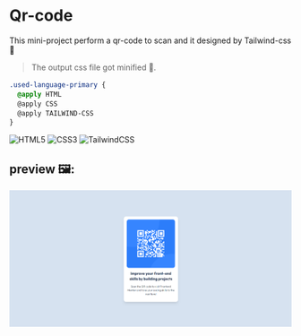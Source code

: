 # Qr-code
This mini-project perform a qr-code to scan and it designed by Tailwind-css 🍃
>The output css file got minified 🤏.
```css
.used-language-primary {
  @apply HTML
  @apply CSS
  @apply TAILWIND-CSS
}
```
![HTML5](https://img.shields.io/badge/html5-%23E34F26.svg?style=for-the-badge&logo=html5&logoColor=white)
![CSS3](https://img.shields.io/badge/css3-%231572B6.svg?style=for-the-badge&logo=css3&logoColor=white)
![TailwindCSS](https://img.shields.io/badge/tailwindcss-%2338B2AC.svg?style=for-the-badge&logo=tailwind-css&logoColor=white)
## preview 🖼️:
<img src='https://github.com/Ali-boorboor/Qr-code/blob/main/Qr-code.png'>
